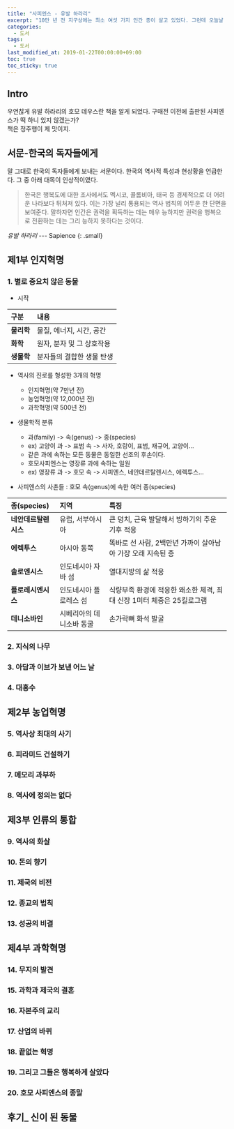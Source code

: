 ```yaml
---
title: "사피엔스 - 유발 하라리"
excerpt: "10만 년 전 지구상에는 최소 여섯 가지 인간 종이 살고 있었다. 그런데 오늘날 존재하는 종은 하나뿐이다."
categories: 
  - 도서
tags: 
  - 도서
last_modified_at: 2019-01-22T00:00:00+09:00
toc: true
toc_sticky: true
---
```

## Intro

우연찮게 유발 하라리의 호모 데우스란 책을 알게 되었다. 구매전 이전에 출판된 사피엔스가 떡 하니 있지 않겠는가?  
책은 정주행이 제 맛이지.

## 서문-한국의 독자들에게
말 그대로 한국의 독자들에게 보내는 서문이다. 한국의 역사적 특성과 현상황을 언급한다. 그 중 아래 대목이 인상적이였다.

> 한국은 행복도에 대한 조사에서도 멕시코, 콜롬비아, 태국 등 경제적으로 더 어려운 나라보다 뒤처져 있다. 이는 가장 널리 통용되는 역사 법칙의 어두운 한 단면을 보여준다. 말하자면 인간은 권력을 획득하는 데는 매우 능하지만 권력을 행복으로 전환하는 데는 그리 능하지 못하다는 것이다.

<cite>유발 하라리</cite> --- Sapience
{: .small}

## 제1부 인지혁명
### 1. 별로 중요치 않은 동물
- 시작

| 구분 | 내용 |
|:---|:---|
| **물리학** | 물질, 에너지, 시간, 공간 |
| **화학** | 원자, 분자 및 그 상호작용 |
| **생물학** | 분자들의 결합한 생물 탄생 |

* 역사의 진로를 형성한 3개의 혁명
  * 인지혁명(약 7만년 전)
  * 농업혁명(약 12,000년 전)
  * 과학혁명(약 500년 전)
  
* 생물학적 분류
  * 과(family) -> 속(genus) -> 종(species)
  * ex) 고양이 과 -> 표범 속 -> 사자, 호랑이, 표범, 재규어, 고양이&#8230;
  * 같은 과에 속하는 모든 동물은 동일한 선조의 후손이다.
  * 호모사피엔스는 영장류 과에 속하는 일원
  * ex) 영장류 과 -> 호모 속 -> 사피엔스, 네안데르탈렌시스, 에렉투스&#8230;

- 사피엔스의 사촌들 : 호모 속(genus)에 속한 여러 종(species)

| 종(species) | 지역 | 특징 |
|:---|:---|:---|
| **네안데르탈렌시스** | 유럽, 서부아시아 | 큰 덩치, 근육 발달해서 빙하기의 추운 기후 적응 |
| **에렉투스** | 아시아 동쪽 | 똑바로 선 사람, 2백만년 가까이 살아남아 가장 오래 지속된 종 |
| **솔로엔시스** | 인도네시아 자바 섬 | 열대지방의 삶 적응 |
| **플로레시엔시스** | 인도네시아 플로레스 섬 | 식량부족 환경에 적응한 왜소한 체격, 최대 신장 1미터 체중은 25킬로그램 |
| **데니소바인** | 시베리아의 데니소바 동굴 | 손가락뼈 화석 발굴 |

### 2. 지식의 나무
### 3. 아담과 이브가 보낸 어느 날
### 4. 대홍수

## 제2부 농업혁명
### 5. 역사상 최대의 사기
### 6. 피라미드 건설하기
### 7. 메모리 과부하
### 8. 역사에 정의는 없다

## 제3부 인류의 통합
### 9. 역사의 화살
### 10. 돈의 향기
### 11. 제국의 비전
### 12. 종교의 법칙
### 13. 성공의 비결

## 제4부 과학혁명
### 14. 무지의 발견
### 15. 과학과 제국의 결혼
### 16. 자본주의 교리
### 17. 산업의 바퀴
### 18. 끝없는 혁명
### 19. 그리고 그들은 행복하게 살았다
### 20. 호모 사피엔스의 종말

## 후기_ 신이 된 동물
